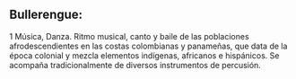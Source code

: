 ## Bullerengue:  
1 Música, Danza.
Ritmo musical, canto y baile de las poblaciones afrodescendientes en las costas colombianas y panameñas, que data de la época colonial y mezcla elementos indígenas, africanos e hispánicos. Se acompaña tradicionalmente de diversos instrumentos de percusión.
